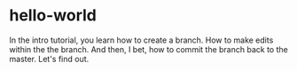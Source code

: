 # hello-world
In the intro tutorial, you learn how to create a branch.  How to make edits within the the branch.  And then, I bet, how to commit the branch back to the master.
Let's find out.
